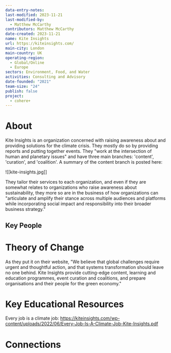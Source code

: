 ```yaml
---
data-entry-notes: 
last-modified: 2023-11-21
last-modified-by:
  - Matthew McCarthy
contributors: Matthew McCarthy
date-created: 2023-11-21
name: Kite Insights
url: https://kiteinsights.com/
main-city: London
main-country: UK
operating-region:
  - Global/Online
  - Europe
sectors: Environment, Food, and Water
activities: Consulting and Advisory
date-founded: "2021"
team-size: "24"
publish: false
project:
  - cohere+
---
```


# About

Kite Insights is an organization concerned with raising awareness about and providing solutions for the climate crisis. They mostly do so by providing reports and putting together events. They "work at the intersection of human and planetary issues" and have three main branches: 'content', 'curation', and 'coalition'. A summary of the content branch is posted here: 

![[kite-insights.jpg]]



They tailor their services to each organization, and even if they are somewhat relates to organizations who raise awareness about sustainability, they more so are in the business of how organizations can "articulate and amplify their stance across multiple audiences and platforms while incorporating social impact and responsibility into their broader business strategy." 

## Key People


# Theory of Change

As they put it on their website, "We believe that global challenges require urgent and thoughtful action, and that systems transformation should leave no one behind. Kite Insights provide cutting-edge content, learning and education programmes, event curation and coalitions, and prepare organisations and their people for the green economy."
# Key Educational Resources

Every job is a climate job: https://kiteinsights.com/wp-content/uploads/2022/06/Every-Job-Is-A-Climate-Job-Kite-Insights.pdf
# Connections



